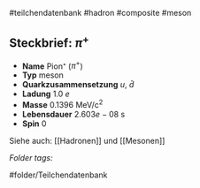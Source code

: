 #teilchendatenbank  #hadron  #composite  #meson 
## Steckbrief: $\pi^+$


- **Name** Pion⁺ ($\pi^+$)
- **Typ** meson
- **Quarkzusammensetzung** $u$, $\bar{d}$
- **Ladung** 1.0 $e$
- **Masse** 0.1396 MeV/c$^2$
- **Lebensdauer** $2.603e-08$ s
- **Spin** 0



Siehe auch:  [[Hadronen]] und [[Mesonen]]




 *Folder tags:*

#folder/Teilchendatenbank